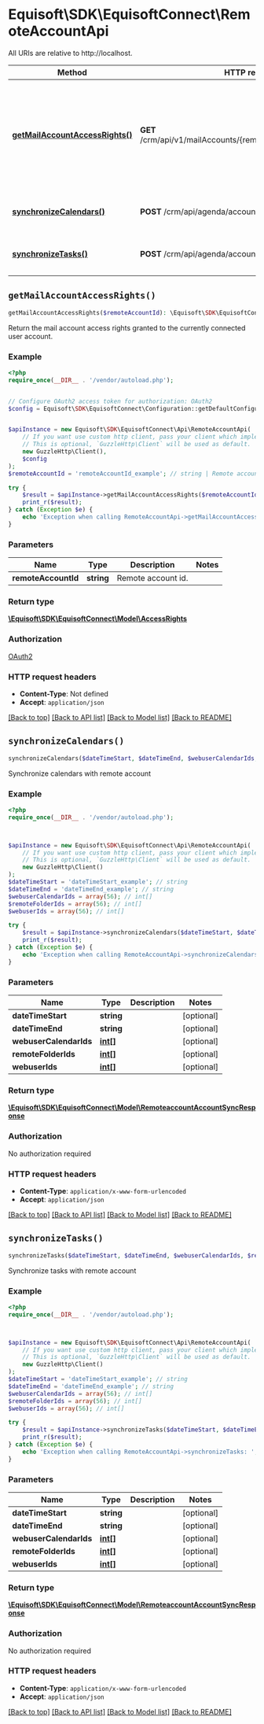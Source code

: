 # Equisoft\SDK\EquisoftConnect\RemoteAccountApi

All URIs are relative to http://localhost.

Method | HTTP request | Description
------------- | ------------- | -------------
[**getMailAccountAccessRights()**](RemoteAccountApi.md#getMailAccountAccessRights) | **GET** /crm/api/v1/mailAccounts/{remoteAccountId}/accessRights | Return the mail account access rights granted to the currently connected user account.
[**synchronizeCalendars()**](RemoteAccountApi.md#synchronizeCalendars) | **POST** /crm/api/agenda/account/calendarSync | Synchronize calendars with remote account
[**synchronizeTasks()**](RemoteAccountApi.md#synchronizeTasks) | **POST** /crm/api/agenda/account/tasksSync | Synchronize tasks with remote account


## `getMailAccountAccessRights()`

```php
getMailAccountAccessRights($remoteAccountId): \Equisoft\SDK\EquisoftConnect\Model\AccessRights
```

Return the mail account access rights granted to the currently connected user account.

### Example

```php
<?php
require_once(__DIR__ . '/vendor/autoload.php');


// Configure OAuth2 access token for authorization: OAuth2
$config = Equisoft\SDK\EquisoftConnect\Configuration::getDefaultConfiguration()->setAccessToken('YOUR_ACCESS_TOKEN');


$apiInstance = new Equisoft\SDK\EquisoftConnect\Api\RemoteAccountApi(
    // If you want use custom http client, pass your client which implements `GuzzleHttp\ClientInterface`.
    // This is optional, `GuzzleHttp\Client` will be used as default.
    new GuzzleHttp\Client(),
    $config
);
$remoteAccountId = 'remoteAccountId_example'; // string | Remote account id.

try {
    $result = $apiInstance->getMailAccountAccessRights($remoteAccountId);
    print_r($result);
} catch (Exception $e) {
    echo 'Exception when calling RemoteAccountApi->getMailAccountAccessRights: ', $e->getMessage(), PHP_EOL;
}
```

### Parameters

Name | Type | Description  | Notes
------------- | ------------- | ------------- | -------------
 **remoteAccountId** | **string**| Remote account id. |

### Return type

[**\Equisoft\SDK\EquisoftConnect\Model\AccessRights**](../Model/AccessRights.md)

### Authorization

[OAuth2](../../README.md#OAuth2)

### HTTP request headers

- **Content-Type**: Not defined
- **Accept**: `application/json`

[[Back to top]](#) [[Back to API list]](../../README.md#endpoints)
[[Back to Model list]](../../README.md#models)
[[Back to README]](../../README.md)

## `synchronizeCalendars()`

```php
synchronizeCalendars($dateTimeStart, $dateTimeEnd, $webuserCalendarIds, $remoteFolderIds, $webuserIds): \Equisoft\SDK\EquisoftConnect\Model\RemoteaccountAccountSyncResponse
```

Synchronize calendars with remote account

### Example

```php
<?php
require_once(__DIR__ . '/vendor/autoload.php');



$apiInstance = new Equisoft\SDK\EquisoftConnect\Api\RemoteAccountApi(
    // If you want use custom http client, pass your client which implements `GuzzleHttp\ClientInterface`.
    // This is optional, `GuzzleHttp\Client` will be used as default.
    new GuzzleHttp\Client()
);
$dateTimeStart = 'dateTimeStart_example'; // string
$dateTimeEnd = 'dateTimeEnd_example'; // string
$webuserCalendarIds = array(56); // int[]
$remoteFolderIds = array(56); // int[]
$webuserIds = array(56); // int[]

try {
    $result = $apiInstance->synchronizeCalendars($dateTimeStart, $dateTimeEnd, $webuserCalendarIds, $remoteFolderIds, $webuserIds);
    print_r($result);
} catch (Exception $e) {
    echo 'Exception when calling RemoteAccountApi->synchronizeCalendars: ', $e->getMessage(), PHP_EOL;
}
```

### Parameters

Name | Type | Description  | Notes
------------- | ------------- | ------------- | -------------
 **dateTimeStart** | **string**|  | [optional]
 **dateTimeEnd** | **string**|  | [optional]
 **webuserCalendarIds** | [**int[]**](../Model/int.md)|  | [optional]
 **remoteFolderIds** | [**int[]**](../Model/int.md)|  | [optional]
 **webuserIds** | [**int[]**](../Model/int.md)|  | [optional]

### Return type

[**\Equisoft\SDK\EquisoftConnect\Model\RemoteaccountAccountSyncResponse**](../Model/RemoteaccountAccountSyncResponse.md)

### Authorization

No authorization required

### HTTP request headers

- **Content-Type**: `application/x-www-form-urlencoded`
- **Accept**: `application/json`

[[Back to top]](#) [[Back to API list]](../../README.md#endpoints)
[[Back to Model list]](../../README.md#models)
[[Back to README]](../../README.md)

## `synchronizeTasks()`

```php
synchronizeTasks($dateTimeStart, $dateTimeEnd, $webuserCalendarIds, $remoteFolderIds, $webuserIds): \Equisoft\SDK\EquisoftConnect\Model\RemoteaccountAccountSyncResponse
```

Synchronize tasks with remote account

### Example

```php
<?php
require_once(__DIR__ . '/vendor/autoload.php');



$apiInstance = new Equisoft\SDK\EquisoftConnect\Api\RemoteAccountApi(
    // If you want use custom http client, pass your client which implements `GuzzleHttp\ClientInterface`.
    // This is optional, `GuzzleHttp\Client` will be used as default.
    new GuzzleHttp\Client()
);
$dateTimeStart = 'dateTimeStart_example'; // string
$dateTimeEnd = 'dateTimeEnd_example'; // string
$webuserCalendarIds = array(56); // int[]
$remoteFolderIds = array(56); // int[]
$webuserIds = array(56); // int[]

try {
    $result = $apiInstance->synchronizeTasks($dateTimeStart, $dateTimeEnd, $webuserCalendarIds, $remoteFolderIds, $webuserIds);
    print_r($result);
} catch (Exception $e) {
    echo 'Exception when calling RemoteAccountApi->synchronizeTasks: ', $e->getMessage(), PHP_EOL;
}
```

### Parameters

Name | Type | Description  | Notes
------------- | ------------- | ------------- | -------------
 **dateTimeStart** | **string**|  | [optional]
 **dateTimeEnd** | **string**|  | [optional]
 **webuserCalendarIds** | [**int[]**](../Model/int.md)|  | [optional]
 **remoteFolderIds** | [**int[]**](../Model/int.md)|  | [optional]
 **webuserIds** | [**int[]**](../Model/int.md)|  | [optional]

### Return type

[**\Equisoft\SDK\EquisoftConnect\Model\RemoteaccountAccountSyncResponse**](../Model/RemoteaccountAccountSyncResponse.md)

### Authorization

No authorization required

### HTTP request headers

- **Content-Type**: `application/x-www-form-urlencoded`
- **Accept**: `application/json`

[[Back to top]](#) [[Back to API list]](../../README.md#endpoints)
[[Back to Model list]](../../README.md#models)
[[Back to README]](../../README.md)
